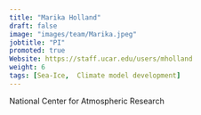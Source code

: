 ```yaml
---
title: "Marika Holland"
draft: false
image: "images/team/Marika.jpeg"
jobtitle: "PI"
promoted: true
Website: https://staff.ucar.edu/users/mholland
weight: 6
tags: [Sea-Ice,  Climate model development]
---
```



National Center for Atmospheric Research
